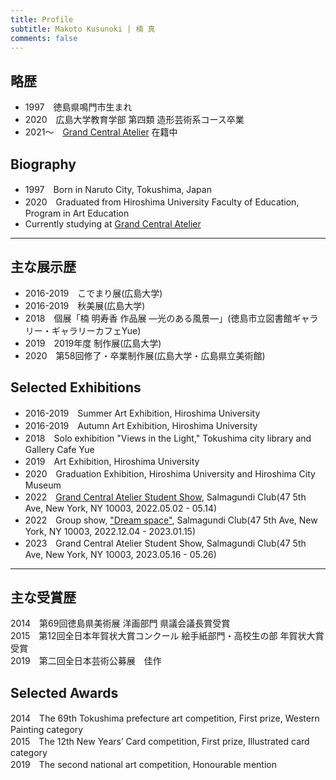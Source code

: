 ```yaml
---
title: Profile
subtitle: Makoto Kusunoki | 楠 真
comments: false
---
```

## 略歴
- 1997　徳島県鳴門市生まれ  
- 2020　広島大学教育学部 第四類 造形芸術系コース卒業  
- 2021～　[Grand Central Atelier](https://grandcentralatelier.org/ "Grand Central Atelier") 在籍中  
## Biography
- 1997　Born in Naruto City, Tokushima, Japan  
- 2020　Graduated from Hiroshima University Faculty of Education, Program in Art Education  
- Currently studying at [Grand Central Atelier](https://grandcentralatelier.org/ "Grand Central Atelier") 

---
## 主な展示歴
- 2016-2019　こでまり展(広島大学)  
- 2016-2019　秋美展(広島大学)  
- 2018　個展「楠 明寿香 作品展 ―光のある風景―」(徳島市立図書館ギャラリー・ギャラリーカフェYue)  
- 2019　2019年度 制作展(広島大学)  
- 2020　第58回修了・卒業制作展(広島大学・広島県立美術館)  
## Selected Exhibitions
- 2016-2019　Summer Art Exhibition, Hiroshima University  
- 2016-2019　Autumn Art Exhibition, Hiroshima University  
- 2018　Solo exhibition "Views in the Light," Tokushima city library and Gallery Cafe Yue  
- 2019　Art Exhibition, Hiroshima University  
- 2020　Graduation Exhibition, Hiroshima University and Hiroshima City Museum  
- 2022　[Grand Central Atelier Student Show](https://salmagundi.org/2022-grand-central-atelier/), Salmagundi Club(47 5th Ave, New York, NY 10003, 2022.05.02 - 05.14)
- 2022　Group show, ["Dream space"](https://salmagundi.org/2022-2023-dream-space/), Salmagundi Club(47 5th Ave, New York, NY 10003, 2022.12.04 - 2023.01.15)
- 2023　Grand Central Atelier Student Show, Salmagundi Club(47 5th Ave, New York, NY 10003, 2023.05.16 - 05.26)


---
## 主な受賞歴
2014　第69回徳島県美術展 洋画部門 県議会議長賞受賞  
2015　第12回全日本年賀状大賞コンクール 絵手紙部門・高校生の部 年賀状大賞受賞  
2019　第二回全日本芸術公募展　佳作  
## Selected Awards
2014　The 69th Tokushima prefecture art competition, First prize, Western Painting category  
2015　The 12th New Years’ Card competition, First prize, Illustrated card category  
2019　The second national art competition, Honourable mention  

